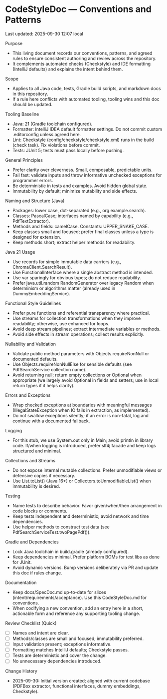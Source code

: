 # CodeStyleDoc — Conventions and Patterns

Last updated: 2025-09-30 12:07 local

Purpose
- This living document records our conventions, patterns, and agreed rules to ensure consistent authoring and review across the repository.
- It complements automated checks (Checkstyle) and IDE formatting (IntelliJ defaults) and explains the intent behind them.

Scope
- Applies to all Java code, tests, Gradle build scripts, and markdown docs in this repository.
- If a rule here conflicts with automated tooling, tooling wins and this doc should be updated.

Tooling Baseline
- Java: 21 (Gradle toolchain configured).
- Formatter: IntelliJ IDEA default formatter settings. Do not commit custom .editorconfig unless agreed here.
- Lint: Checkstyle (config/checkstyle/checkstyle.xml) runs in the build (check task). Fix violations before commit.
- Tests: JUnit 5; tests must pass locally before pushing.

General Principles
- Prefer clarity over cleverness. Small, composable, predictable units.
- Fail fast: validate inputs and throw informative unchecked exceptions for programmer errors.
- Be deterministic in tests and examples. Avoid hidden global state.
- Immutability by default; minimize mutability and side effects.

Naming and Structure (Java)
- Packages: lower case, dot-separated (e.g., org.example.search).
- Classes: PascalCase; interfaces named by capability (e.g., PdfTextExtractor).
- Methods and fields: camelCase. Constants: UPPER_SNAKE_CASE.
- Keep classes small and focused; prefer final classes unless a type is designed for extension.
- Keep methods short; extract helper methods for readability.

Java 21 Usage
- Use records for simple immutable data carriers (e.g., ChromaClient.SearchResult).
- Use FunctionalInterface where a single abstract method is intended.
- Use var sparingly for obvious types; do not reduce readability.
- Prefer java.util.random RandomGenerator over legacy Random when determinism or algorithms matter (already used in DummyEmbeddingService).

Functional Style Guidelines
- Prefer pure functions and referential transparency where practical.
- Use streams for collection transformations when they improve readability; otherwise, use enhanced for loops.
- Avoid deep stream pipelines; extract intermediate variables or methods.
- Avoid side effects in stream operations; collect results explicitly.

Nullability and Validation
- Validate public method parameters with Objects.requireNonNull or documented defaults.
- Use Objects.requireNonNullElse for sensible defaults (see PdfSearchService collection name).
- Avoid returning null; return empty collections or Optional when appropriate (we largely avoid Optional in fields and setters; use in local return types if it helps clarity).

Errors and Exceptions
- Wrap checked exceptions at boundaries with meaningful messages (IllegalStateException when IO fails in extraction, as implemented).
- Do not swallow exceptions silently; if an error is non-fatal, log and continue with a documented fallback.

Logging
- For this stub, we use System.out only in Main; avoid println in library code. If/when logging is introduced, prefer slf4j facade and keep logs structured and minimal.

Collections and Streams
- Do not expose internal mutable collections. Prefer unmodifiable views or defensive copies if necessary.
- Use List.toList() (Java 16+) or Collectors.toUnmodifiableList() when immutability is desired.

Testing
- Name tests to describe behavior. Favor given/when/then arrangement in code blocks or comments.
- Keep tests independent and deterministic; avoid network and time dependencies.
- Use helper methods to construct test data (see PdfSearchServiceTest.twoPagePdf()).

Gradle and Dependencies
- Lock Java toolchain in build.gradle (already configured).
- Keep dependencies minimal. Prefer platform BOMs for test libs as done for JUnit.
- Avoid dynamic versions. Bump versions deliberately via PR and update this doc if rules change.

Documentation
- Keep docs/SpecDoc.md up-to-date for slices (intent/requirements/acceptance). Use this CodeStyleDoc.md for conventions.
- When codifying a new convention, add an entry here in a short, actionable form and reference any supporting tooling change.

Review Checklist (Quick)
- [ ] Names and intent are clear.
- [ ] Methods/classes are small and focused; immutability preferred.
- [ ] Input validation present; exceptions informative.
- [ ] Formatting matches IntelliJ defaults; Checkstyle passes.
- [ ] Tests are deterministic and cover the change.
- [ ] No unnecessary dependencies introduced.

Change History
- 2025-09-30: Initial version created; aligned with current codebase (PDFBox extractor, functional interfaces, dummy embeddings, Checkstyle).

